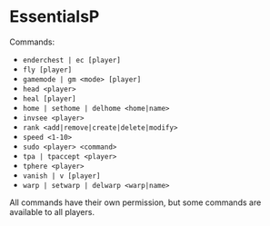 # EssentialsP
Commands:

- `enderchest | ec [player]`
- `fly [player]`
- `gamemode | gm <mode> [player]`
- `head <player>`
- `heal [player]`
- `home | sethome | delhome <home|name>`
- `invsee <player>`
- `rank <add|remove|create|delete|modify>`
- `speed <1-10>`
- `sudo <player> <command>`
- `tpa | tpaccept <player>`
- `tphere <player>`
- `vanish | v [player]`
- `warp | setwarp | delwarp <warp|name>`

All commands have their own permission, but some commands are available to all players.
